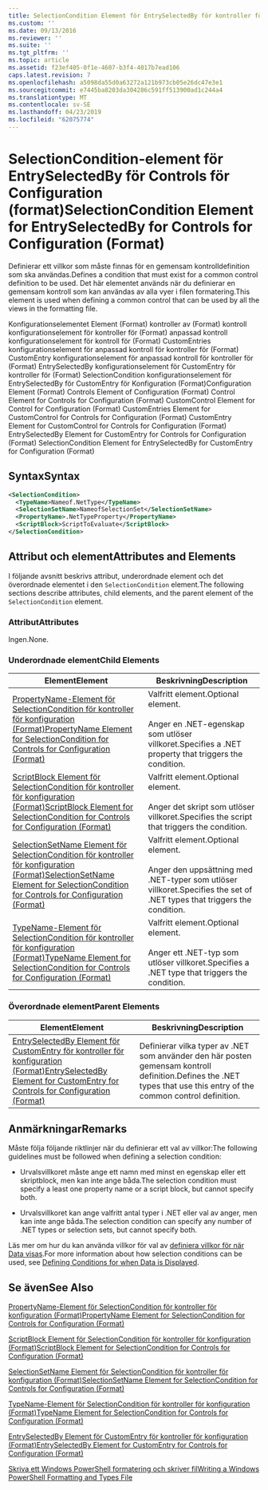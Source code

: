 ```yaml
---
title: SelectionCondition Element för EntrySelectedBy för kontroller för konfiguration (Format) | Microsoft Docs
ms.custom: ''
ms.date: 09/13/2016
ms.reviewer: ''
ms.suite: ''
ms.tgt_pltfrm: ''
ms.topic: article
ms.assetid: f23ef405-0f1e-4607-b3f4-4017b7ead106
caps.latest.revision: 7
ms.openlocfilehash: a5098da55d0a63272a121b973cb05e26dc47e3e1
ms.sourcegitcommit: e7445ba8203da304286c591ff513900ad1c244a4
ms.translationtype: MT
ms.contentlocale: sv-SE
ms.lasthandoff: 04/23/2019
ms.locfileid: "62075774"
---
```

# <a name="selectioncondition-element-for-entryselectedby-for-controls-for-configuration-format"></a><span data-ttu-id="2d77a-102">SelectionCondition-element för EntrySelectedBy för Controls för Configuration (format)</span><span class="sxs-lookup"><span data-stu-id="2d77a-102">SelectionCondition Element for EntrySelectedBy for Controls for Configuration (Format)</span></span>

<span data-ttu-id="2d77a-103">Definierar ett villkor som måste finnas för en gemensam kontrolldefinition som ska användas.</span><span class="sxs-lookup"><span data-stu-id="2d77a-103">Defines a condition that must exist for a common control definition to be used.</span></span> <span data-ttu-id="2d77a-104">Det här elementet används när du definierar en gemensam kontroll som kan användas av alla vyer i filen formatering.</span><span class="sxs-lookup"><span data-stu-id="2d77a-104">This element is used when defining a common control that can be used by all the views in the formatting file.</span></span>

<span data-ttu-id="2d77a-105">Konfigurationselementet Element (Format) kontroller av (Format) kontroll konfigurationselement för kontroller för (Format) anpassad kontroll konfigurationselement för kontroll för (Format) CustomEntries konfigurationselement för anpassad kontroll för kontroller för (Format) CustomEntry konfigurationselement för anpassad kontroll för kontroller för (Format) EntrySelectedBy konfigurationselement för CustomEntry för kontroller för (Format) SelectionCondition konfigurationselement för EntrySelectedBy för CustomEntry för Konfiguration (Format)</span><span class="sxs-lookup"><span data-stu-id="2d77a-105">Configuration Element (Format) Controls Element of Configuration (Format) Control Element for Controls for Configuration (Format) CustomControl Element for Control for Configuration (Format) CustomEntries Element for CustomControl for Controls for Configuration (Format) CustomEntry Element for CustomControl for Controls for Configuration (Format) EntrySelectedBy Element for CustomEntry for Controls for Configuration (Format) SelectionCondition Element for EntrySelectedBy for CustomEntry for Configuration (Format)</span></span>

## <a name="syntax"></a><span data-ttu-id="2d77a-106">Syntax</span><span class="sxs-lookup"><span data-stu-id="2d77a-106">Syntax</span></span>

```xml
<SelectionCondition>
  <TypeName>Nameof.NetType</TypeName>
  <SelectionSetName>NameofSelectionSet</SelectionSetName>
  <PropertyName>.NetTypeProperty</PropertyName>
  <ScriptBlock>ScriptToEvaluate</ScriptBlock>
</SelectionCondition>
```

## <a name="attributes-and-elements"></a><span data-ttu-id="2d77a-107">Attribut och element</span><span class="sxs-lookup"><span data-stu-id="2d77a-107">Attributes and Elements</span></span>

<span data-ttu-id="2d77a-108">I följande avsnitt beskrivs attribut, underordnade element och det överordnade elementet i den `SelectionCondition` element.</span><span class="sxs-lookup"><span data-stu-id="2d77a-108">The following sections describe attributes, child elements, and the parent element of the `SelectionCondition` element.</span></span>

### <a name="attributes"></a><span data-ttu-id="2d77a-109">Attribut</span><span class="sxs-lookup"><span data-stu-id="2d77a-109">Attributes</span></span>

<span data-ttu-id="2d77a-110">Ingen.</span><span class="sxs-lookup"><span data-stu-id="2d77a-110">None.</span></span>

### <a name="child-elements"></a><span data-ttu-id="2d77a-111">Underordnade element</span><span class="sxs-lookup"><span data-stu-id="2d77a-111">Child Elements</span></span>

|<span data-ttu-id="2d77a-112">Element</span><span class="sxs-lookup"><span data-stu-id="2d77a-112">Element</span></span>|<span data-ttu-id="2d77a-113">Beskrivning</span><span class="sxs-lookup"><span data-stu-id="2d77a-113">Description</span></span>|
|-------------|-----------------|
|[<span data-ttu-id="2d77a-114">PropertyName-Element för SelectionCondition för kontroller för konfiguration (Format)</span><span class="sxs-lookup"><span data-stu-id="2d77a-114">PropertyName Element for SelectionCondition for Controls for Configuration (Format)</span></span>](./propertyname-element-for-selectioncondition-for-controls-for-configuration-format.md)|<span data-ttu-id="2d77a-115">Valfritt element.</span><span class="sxs-lookup"><span data-stu-id="2d77a-115">Optional element.</span></span><br /><br /> <span data-ttu-id="2d77a-116">Anger en .NET-egenskap som utlöser villkoret.</span><span class="sxs-lookup"><span data-stu-id="2d77a-116">Specifies a .NET property that triggers the condition.</span></span>|
|[<span data-ttu-id="2d77a-117">ScriptBlock Element för SelectionCondition för kontroller för konfiguration (Format)</span><span class="sxs-lookup"><span data-stu-id="2d77a-117">ScriptBlock Element for SelectionCondition for Controls for Configuration (Format)</span></span>](./scriptblock-element-for-selectioncondition-for-controls-for-configuration-format.md)|<span data-ttu-id="2d77a-118">Valfritt element.</span><span class="sxs-lookup"><span data-stu-id="2d77a-118">Optional element.</span></span><br /><br /> <span data-ttu-id="2d77a-119">Anger det skript som utlöser villkoret.</span><span class="sxs-lookup"><span data-stu-id="2d77a-119">Specifies the script that triggers the condition.</span></span>|
|[<span data-ttu-id="2d77a-120">SelectionSetName Element för SelectionCondition för kontroller för konfiguration (Format)</span><span class="sxs-lookup"><span data-stu-id="2d77a-120">SelectionSetName Element for SelectionCondition for Controls for Configuration (Format)</span></span>](./selectionsetname-element-for-selectioncondition-for-controls-for-configuration-format.md)|<span data-ttu-id="2d77a-121">Valfritt element.</span><span class="sxs-lookup"><span data-stu-id="2d77a-121">Optional element.</span></span><br /><br /> <span data-ttu-id="2d77a-122">Anger den uppsättning med .NET-typer som utlöser villkoret.</span><span class="sxs-lookup"><span data-stu-id="2d77a-122">Specifies the set of .NET types that triggers the condition.</span></span>|
|[<span data-ttu-id="2d77a-123">TypeName-Element för SelectionCondition för kontroller för konfiguration (Format)</span><span class="sxs-lookup"><span data-stu-id="2d77a-123">TypeName Element for SelectionCondition for Controls for Configuration (Format)</span></span>](./typename-element-for-selectioncondition-for-controls-for-configuration-format.md)|<span data-ttu-id="2d77a-124">Valfritt element.</span><span class="sxs-lookup"><span data-stu-id="2d77a-124">Optional element.</span></span><br /><br /> <span data-ttu-id="2d77a-125">Anger ett .NET-typ som utlöser villkoret.</span><span class="sxs-lookup"><span data-stu-id="2d77a-125">Specifies a .NET type that triggers the condition.</span></span>|

### <a name="parent-elements"></a><span data-ttu-id="2d77a-126">Överordnade element</span><span class="sxs-lookup"><span data-stu-id="2d77a-126">Parent Elements</span></span>

|<span data-ttu-id="2d77a-127">Element</span><span class="sxs-lookup"><span data-stu-id="2d77a-127">Element</span></span>|<span data-ttu-id="2d77a-128">Beskrivning</span><span class="sxs-lookup"><span data-stu-id="2d77a-128">Description</span></span>|
|-------------|-----------------|
|[<span data-ttu-id="2d77a-129">EntrySelectedBy Element för CustomEntry för kontroller för konfiguration (Format)</span><span class="sxs-lookup"><span data-stu-id="2d77a-129">EntrySelectedBy Element for CustomEntry for Controls for Configuration (Format)</span></span>](./entryselectedby-element-for-customentry-for-controls-for-configuration-format.md)|<span data-ttu-id="2d77a-130">Definierar vilka typer av .NET som använder den här posten gemensam kontroll definition.</span><span class="sxs-lookup"><span data-stu-id="2d77a-130">Defines the .NET types that use this entry of the common control definition.</span></span>|

## <a name="remarks"></a><span data-ttu-id="2d77a-131">Anmärkningar</span><span class="sxs-lookup"><span data-stu-id="2d77a-131">Remarks</span></span>

<span data-ttu-id="2d77a-132">Måste följa följande riktlinjer när du definierar ett val av villkor:</span><span class="sxs-lookup"><span data-stu-id="2d77a-132">The following guidelines must be followed when defining a selection condition:</span></span>

- <span data-ttu-id="2d77a-133">Urvalsvillkoret måste ange ett namn med minst en egenskap eller ett skriptblock, men kan inte ange båda.</span><span class="sxs-lookup"><span data-stu-id="2d77a-133">The selection condition must specify a least one property name or a script block, but cannot specify both.</span></span>

- <span data-ttu-id="2d77a-134">Urvalsvillkoret kan ange valfritt antal typer i .NET eller val av anger, men kan inte ange båda.</span><span class="sxs-lookup"><span data-stu-id="2d77a-134">The selection condition can specify any number of .NET types or selection sets, but cannot specify both.</span></span>

<span data-ttu-id="2d77a-135">Läs mer om hur du kan använda villkor för val av [definiera villkor för när Data visas](./defining-conditions-for-displaying-data.md).</span><span class="sxs-lookup"><span data-stu-id="2d77a-135">For more information about how selection conditions can be used, see [Defining Conditions for when Data is Displayed](./defining-conditions-for-displaying-data.md).</span></span>

## <a name="see-also"></a><span data-ttu-id="2d77a-136">Se även</span><span class="sxs-lookup"><span data-stu-id="2d77a-136">See Also</span></span>

[<span data-ttu-id="2d77a-137">PropertyName-Element för SelectionCondition för kontroller för konfiguration (Format)</span><span class="sxs-lookup"><span data-stu-id="2d77a-137">PropertyName Element for SelectionCondition for Controls for Configuration (Format)</span></span>](./propertyname-element-for-selectioncondition-for-controls-for-configuration-format.md)

[<span data-ttu-id="2d77a-138">ScriptBlock Element för SelectionCondition för kontroller för konfiguration (Format)</span><span class="sxs-lookup"><span data-stu-id="2d77a-138">ScriptBlock Element for SelectionCondition for Controls for Configuration (Format)</span></span>](./scriptblock-element-for-selectioncondition-for-controls-for-configuration-format.md)

[<span data-ttu-id="2d77a-139">SelectionSetName Element för SelectionCondition för kontroller för konfiguration (Format)</span><span class="sxs-lookup"><span data-stu-id="2d77a-139">SelectionSetName Element for SelectionCondition for Controls for Configuration (Format)</span></span>](./selectionsetname-element-for-selectioncondition-for-controls-for-configuration-format.md)

[<span data-ttu-id="2d77a-140">TypeName-Element för SelectionCondition för kontroller för konfiguration (Format)</span><span class="sxs-lookup"><span data-stu-id="2d77a-140">TypeName Element for SelectionCondition for Controls for Configuration (Format)</span></span>](./typename-element-for-selectioncondition-for-controls-for-configuration-format.md)

[<span data-ttu-id="2d77a-141">EntrySelectedBy Element för CustomEntry för kontroller för konfiguration (Format)</span><span class="sxs-lookup"><span data-stu-id="2d77a-141">EntrySelectedBy Element for CustomEntry for Controls for Configuration (Format)</span></span>](./entryselectedby-element-for-customentry-for-controls-for-configuration-format.md)

[<span data-ttu-id="2d77a-142">Skriva ett Windows PowerShell formatering och skriver fil</span><span class="sxs-lookup"><span data-stu-id="2d77a-142">Writing a Windows PowerShell Formatting and Types File</span></span>](./writing-a-powershell-formatting-file.md)
